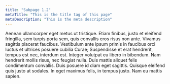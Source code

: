```yaml
---
title: "Subpage 1.2"
metaTitle: "This is the title tag of this page"
metaDescription: "This is the meta description"
---
```


Aenean ullamcorper eget metus ut tristique. Etiam finibus, justo et eleifend fringilla, sem turpis porta sem, quis convallis eros risus non ante. Vivamus sagittis placerat faucibus. Vestibulum ante ipsum primis in faucibus orci luctus et ultrices posuere cubilia Curae; Suspendisse et erat hendrerit, tempus est nec, interdum est. Integer volutpat eu libero in bibendum. Nam hendrerit mollis risus, nec feugiat nulla. Duis mattis aliquet felis condimentum convallis. Duis posuere id diam eget sagittis. Quisque eleifend quis justo at sodales. In eget maximus felis, in tempus justo. Nam eu mattis sapien.
